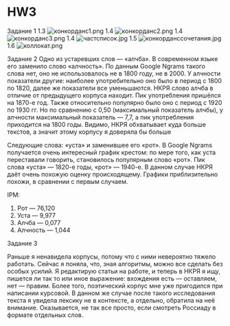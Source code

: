 # HW3

Задание 1
1.3 ![конкорданс1.png](http://github.com/XakerV/HW3/blog/master/конкорданс1.png)
1.4 ![конкорданс2.png](http://github.com/XakerV/HW3/blog/master/конкорданс2.png)
1.4 ![конкорданс3.png](http://github.com/XakerV/HW3/blog/master/конкорданс3.png)
1.4 ![частсписок.jpg](http://github.com/XakerV/HW3/blog/master/частсписок.jpg)
1.5 ![конкорданссочетания.jpg](http://github.com/XakerV/HW3/blog/master/конкорданссочетания.jpg)
1.6 ![коллокат.png](http://github.com/XakerV/HW3/blog/master/коллокат.png)

Задание 2
Одно из устаревших слов — «алчба». В современном языке его заменило слово «алчность». По данным Google Ngrams такого слова нет, оно не использовалось не в 1800 году, не в 2000. У алчности показатели другие: наиболее употребительно оно было в период с 1800 по 1820, далее же показатели все уменьшаются. НКРЯ слово алчба в отличие от предыдущего корпуса находит. Пик употребления пришёлся на 1870-е год. Также относительно популярно было оно с период с 1920 по 1930 гг. Но по сравнению с 0,50 (максимальный показатель алчбы), у алчности максимальный показатель — 7,7, а пик употребления приходится на 1800 годы. Видимо, НКРЯ обхватывает куда больше текстов, а значит этому корпусу я доверяла бы больше 

Следующие слова: «уста» и заменившее его «рот». В Google Ngrams получается очень интересный график крестом: по мере того, как уста переставали говорить, становилось популярным слово «рот». Пик слова «уста» — 1820-е годы, «рот» — 1940-е. В данном случае НКРЯ даёт очень похожую оценку происходящему. Графики приблизительно похожи, в сравнении с первым случаем. 

IPM: 
1. Рот — 76,120
2. Уста — 9,977
3. Алчба — 0,077
4. Алчность — 1,044

Задание 3

Раньше я ненавидела корпусы, потому что с ними невероятно тяжело работать. Сейчас я поняла, что, зная алгоритмы, можно все сделать без особых усилий. Я редактирую статьи на работе, и теперь в НКРЯ я ищу, пишется ли так то или иное выражение: вхождения есть — оставляем, нет — правим. Более того, поэтический корпус мне уже пригодился при написании курсовой. В данном же случае после такого исследования текста я увидела лексику не в контексте, а отдельно, обратила на неё внимание. Оказывается, не так все просто, если смотреть Россиаду в формате отдельных слов.
